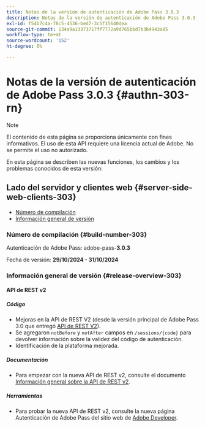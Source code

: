 ```yaml
---
title: Notas de la versión de autenticación de Adobe Pass 3.0.3
description: Notas de la versión de autenticación de Adobe Pass 3.0.3
exl-id: f54b7c4a-78c5-4536-bed7-3c5f15640dea
source-git-commit: 134a9a13373717ff7772a9d765bbd7b3b4943a85
workflow-type: tm+mt
source-wordcount: '152'
ht-degree: 0%

---
```


# Notas de la versión de autenticación de Adobe Pass 3.0.3 {#authn-303-rn}

>[!NOTE]
>
>El contenido de esta página se proporciona únicamente con fines informativos. El uso de esta API requiere una licencia actual de Adobe. No se permite el uso no autorizado.

En esta página se describen las nuevas funciones, los cambios y los problemas conocidos de esta versión:

## Lado del servidor y clientes web {#server-side-web-clients-303}

* [Número de compilación](#build-number-303)
* [Información general de versión](#release-overview-303)

### Número de compilación {#build-number-303}

Autenticación de Adobe Pass: adobe-pass-**3.0.3**

Fecha de versión: **29/10/2024 - 31/10/2024**

### Información general de versión {#release-overview-303}

#### API de REST v2

##### Código

* Mejoras en la API de REST V2 (desde la versión principal de Adobe Pass 3.0 que entregó [API de REST V2](../integration-guide-programmers/rest-apis/rest-api-v2/apis/rest-api-v2-apis-overview.md)).
* Se agregaron `notBefore` y `notAfter` campos en `/sessions/{code}` para devolver información sobre la validez del código de autenticación.
* Identificación de la plataforma mejorada.

##### Documentación

* Para empezar con la nueva API de REST v2, consulte el documento [Información general sobre la API de REST v2](../integration-guide-programmers/rest-apis/rest-api-v2/rest-api-v2-overview.md).

##### Herramientas

* Para probar la nueva API de REST v2, consulte la nueva página Autenticación de Adobe Pass del sitio web de [Adobe Developer](https://developer.adobe.com/adobe-pass).
